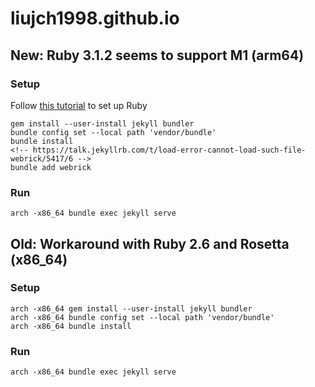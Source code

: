 # liujch1998.github.io

## New: Ruby 3.1.2 seems to support M1 (arm64)

### Setup

Follow [this tutorial](https://jekyllrb.com/docs/installation/macos/) to set up Ruby

```
gem install --user-install jekyll bundler
bundle config set --local path 'vendor/bundle'
bundle install
<!-- https://talk.jekyllrb.com/t/load-error-cannot-load-such-file-webrick/5417/6 -->
bundle add webrick
```

### Run

```
arch -x86_64 bundle exec jekyll serve
```

## Old: Workaround with Ruby 2.6 and Rosetta (x86_64)

### Setup

```
arch -x86_64 gem install --user-install jekyll bundler
arch -x86_64 bundle config set --local path 'vendor/bundle'
arch -x86_64 bundle install
```

### Run

```
arch -x86_64 bundle exec jekyll serve
```


